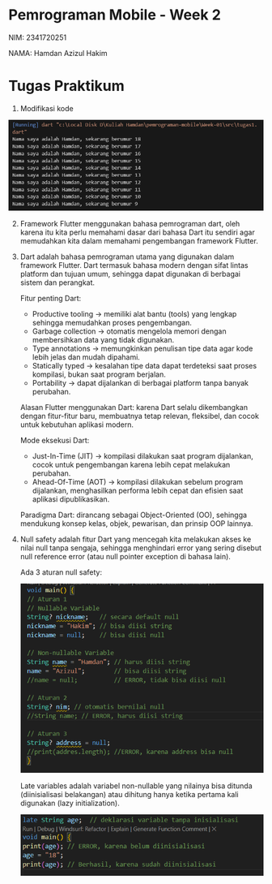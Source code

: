 # Pemrograman Mobile - Week 2

NIM: 2341720251

NAMA: Hamdan Azizul Hakim

# Tugas Praktikum

1. Modifikasi kode

![ss tugas1](img/tugas1.png)

2. Framework Flutter menggunakan bahasa pemrograman dart, oleh karena itu kita perlu memahami dasar dari bahasa Dart itu sendiri agar memudahkan kita dalam memahami pengembangan framework Flutter.

3. Dart adalah bahasa pemrograman utama yang digunakan dalam framework Flutter. Dart termasuk bahasa modern dengan sifat lintas platform dan tujuan umum, sehingga dapat digunakan di berbagai sistem dan perangkat.

    Fitur penting Dart:

    + Productive tooling → memiliki alat bantu (tools) yang lengkap sehingga memudahkan proses pengembangan.
    + Garbage collection → otomatis mengelola memori dengan membersihkan data yang tidak digunakan.
    + Type annotations → memungkinkan penulisan tipe data agar kode lebih jelas dan mudah dipahami.
    + Statically typed → kesalahan tipe data dapat terdeteksi saat proses kompilasi, bukan saat program berjalan.
    + Portability → dapat dijalankan di berbagai platform tanpa banyak perubahan.

    Alasan Flutter menggunakan Dart: karena Dart selalu dikembangkan dengan fitur-fitur baru, membuatnya tetap relevan, fleksibel, dan cocok untuk kebutuhan aplikasi modern.

    Mode eksekusi Dart:

    - Just-In-Time (JIT) → kompilasi dilakukan saat program dijalankan, cocok untuk pengembangan karena lebih cepat melakukan perubahan.
    - Ahead-Of-Time (AOT) → kompilasi dilakukan sebelum program dijalankan, menghasilkan performa lebih cepat dan efisien saat aplikasi dipublikasikan.

    Paradigma Dart: dirancang sebagai Object-Oriented (OO), sehingga mendukung konsep kelas, objek, pewarisan, dan prinsip OOP lainnya.

4. Null safety adalah fitur Dart yang mencegah kita melakukan akses ke nilai null tanpa sengaja, sehingga menghindari error yang sering disebut null reference error (atau null pointer exception di bahasa lain).

    Ada 3 aturan null safety:
   
    ![null-safety](img/null-safety.png)

    Late variables adalah variabel non-nullable yang nilainya bisa ditunda (diinisialisasi belakangan) atau dihitung hanya ketika pertama kali digunakan (lazy initialization).

    ![late-variables](img/late-variables.png)
